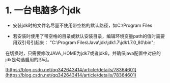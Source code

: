 # 1. 一台电脑多个jdk















-   安装jdk时的文件名尽量不使用带空格的默认路径，如C:\\Program Files
    
-   若安装时使用了带空格的目录或默认安装目录，编辑环境变量path的值时需要用双引号引起来： "C:\\Program Files\\Java\\jdk\\jdk1.7\\jdk1.7.0_80\\bin";





在切换时，只需要修改JAVA_HOME为jdk7或者jdk8，并确保java配置中对应的jdk是勾选启用的即可。

[https://blog.csdn.net/qq342643414/article/details/78364601](https://blog.csdn.net/qq342643414/article/details/78364601)



























